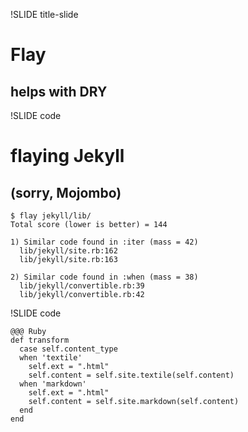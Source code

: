 !SLIDE title-slide

# Flay

## helps with DRY


!SLIDE code

# flaying Jekyll
## (sorry, Mojombo)

    
    $ flay jekyll/lib/
    Total score (lower is better) = 144
    
    1) Similar code found in :iter (mass = 42)
      lib/jekyll/site.rb:162
      lib/jekyll/site.rb:163
    
    2) Similar code found in :when (mass = 38)
      lib/jekyll/convertible.rb:39
      lib/jekyll/convertible.rb:42


!SLIDE code

    @@@ Ruby
    def transform
      case self.content_type
      when 'textile'
        self.ext = ".html"
        self.content = self.site.textile(self.content)
      when 'markdown'
        self.ext = ".html"
        self.content = self.site.markdown(self.content)
      end
    end
